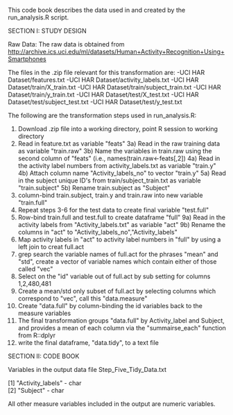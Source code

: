 This code book describes the data used in and created by the run_analysis.R script.

SECTION I: STUDY DESIGN

Raw Data:
The raw data is obtained from 
http://archive.ics.uci.edu/ml/datasets/Human+Activity+Recognition+Using+Smartphones

The files in the .zip file relevant for this transformation are:
-UCI HAR Dataset/features.txt
-UCI HAR Dataset/activity_labels.txt
-UCI HAR Dataset/train/X_train.txt
-UCI HAR Dataset/train/subject_train.txt
-UCI HAR Dataset/train/y_train.txt
-UCI HAR Dataset/test/X_test.txt
-UCI HAR Dataset/test/subject_test.txt
-UCI HAR Dataset/test/y_test.txt

The following are the transformation steps used in run_analysis.R:
1) Download .zip file into a working directory, point R session to working directory
2) Read in feature.txt as variable "feats"
3a) Read in  the raw training data as variable "train.raw"
3b) Name the variables in train.raw using the second column of "feats" (i.e., names(train.raw<-feats[,2])
4a) Read in the activity label numbers from activity_labels.txt as variable "train.y"
4b) Attach column name "Activity_labels_no" to vector "train.y"
5a) Read in the  subject unique ID's from train/subject_train.txt as variable "train.subject"
5b) Rename train.subject as "Subject"
6) column-bind train.subject, train.y and train.raw into new variable "train.full"
7) Repeat steps 3-6 for the test data to create final variable "test.full"
8) Row-bind train.full and test.full to create dataframe "full"
9a) Read in the activity labels from "Activity_labels.txt" as variable "act"
9b) Rename the columns in "act" to "Activity_labels_no","Activity_labels"
10) Map activity labels in "act" to activity label numbers in "full" by using a left join to creat full.act
11) grep search the variable names of full.act for the phrases "mean" and "std", create a vector of variable names which contain either of those called "vec"
12) Select on the "id" variable out of full.act by sub setting for columns 1,2,480,481
13) Create a mean/std only subset of full.act by selecting columns which correspond to "vec", call this "data.measure"
14) Create "data.full" by column-binding the id variables back to the measure variables
15) The final transformation groups "data.full" by Activity_label and Subject, and provides a mean of each column via the "summairse_each" function from R::dplyr
16) write the final dataframe, "data.tidy", to a text file


SECTION II: CODE BOOK

Variables in the output data file Step_Five_Tidy_Data.txt

[1] "Activity_labels" - char                
[2] "Subject" - char                       

All other measure variables included in the output are numeric variables.
